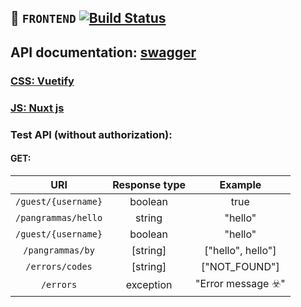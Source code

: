 ## 🤖 `FRONTEND` [![Build Status](https://travis-ci.com/steklopod/frontend.svg?branch=master)](https://travis-ci.com/steklopod/frontend)

## API documentation: [swagger](https://colaba.online/api/swagger-ui.html)

### [CSS: Vuetify](https://vuetifyjs.com/ru/getting-started/quick-start)

### [JS: Nuxt js](https://github.com/nuxt/nuxt.js)

### Test API (without authorization):

#### GET:

| URI                        | Response type | Example                            |
| :------------------------: | :-----------: | :--------------------------------: | 
| `/guest/{username}`        | boolean       |  true                              |
| `/pangrammas/hello`        | string        |  "hello"                           |
| `/guest/{username}`        | boolean       |  "hello"                           |
| `/pangrammas/by`           | [string]      |  ["hello", hello"]                 |
| `/errors/codes`            | [string]      |  ["NOT_FOUND"]                     |
| `/errors`                  | exception     |  "Error message ☣️"                |


